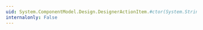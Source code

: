 ```yaml
---
uid: System.ComponentModel.Design.DesignerActionItem.#ctor(System.String,System.String,System.String)
internalonly: False
---
```

